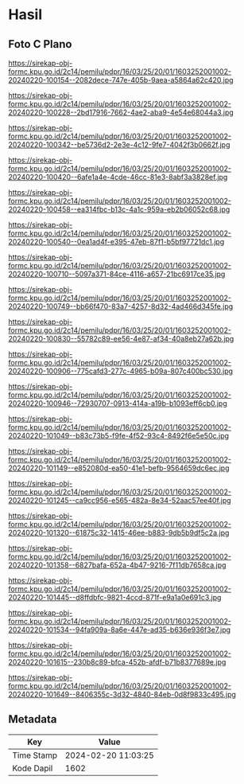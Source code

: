 # Hasil

## Foto C Plano

https://sirekap-obj-formc.kpu.go.id/2c14/pemilu/pdpr/16/03/25/20/01/1603252001002-20240220-100154--2082dece-747e-405b-9aea-a5864a62c420.jpg

https://sirekap-obj-formc.kpu.go.id/2c14/pemilu/pdpr/16/03/25/20/01/1603252001002-20240220-100228--2bd17916-7662-4ae2-aba9-4e54e68044a3.jpg

https://sirekap-obj-formc.kpu.go.id/2c14/pemilu/pdpr/16/03/25/20/01/1603252001002-20240220-100342--be5736d2-2e3e-4c12-9fe7-4042f3b0662f.jpg

https://sirekap-obj-formc.kpu.go.id/2c14/pemilu/pdpr/16/03/25/20/01/1603252001002-20240220-100420--6afe1a4e-4cde-46cc-81e3-8abf3a3828ef.jpg

https://sirekap-obj-formc.kpu.go.id/2c14/pemilu/pdpr/16/03/25/20/01/1603252001002-20240220-100458--ea314fbc-b13c-4a1c-959a-eb2b06052c68.jpg

https://sirekap-obj-formc.kpu.go.id/2c14/pemilu/pdpr/16/03/25/20/01/1603252001002-20240220-100540--0ea1ad4f-e395-47eb-87f1-b5bf97721dc1.jpg

https://sirekap-obj-formc.kpu.go.id/2c14/pemilu/pdpr/16/03/25/20/01/1603252001002-20240220-100710--5097a371-84ce-4116-a657-21bc6917ce35.jpg

https://sirekap-obj-formc.kpu.go.id/2c14/pemilu/pdpr/16/03/25/20/01/1603252001002-20240220-100749--bb66f470-83a7-4257-8d32-4ad466d345fe.jpg

https://sirekap-obj-formc.kpu.go.id/2c14/pemilu/pdpr/16/03/25/20/01/1603252001002-20240220-100830--55782c89-ee56-4e87-af34-40a8eb27a62b.jpg

https://sirekap-obj-formc.kpu.go.id/2c14/pemilu/pdpr/16/03/25/20/01/1603252001002-20240220-100906--775cafd3-277c-4965-b09a-807c400bc530.jpg

https://sirekap-obj-formc.kpu.go.id/2c14/pemilu/pdpr/16/03/25/20/01/1603252001002-20240220-100946--72930707-0913-414a-a19b-b1093eff6cb0.jpg

https://sirekap-obj-formc.kpu.go.id/2c14/pemilu/pdpr/16/03/25/20/01/1603252001002-20240220-101049--b83c73b5-f9fe-4f52-93c4-8492f6e5e50c.jpg

https://sirekap-obj-formc.kpu.go.id/2c14/pemilu/pdpr/16/03/25/20/01/1603252001002-20240220-101149--e852080d-ea50-41e1-befb-9564659dc6ec.jpg

https://sirekap-obj-formc.kpu.go.id/2c14/pemilu/pdpr/16/03/25/20/01/1603252001002-20240220-101245--ca9cc956-e565-482a-8e34-52aac57ee40f.jpg

https://sirekap-obj-formc.kpu.go.id/2c14/pemilu/pdpr/16/03/25/20/01/1603252001002-20240220-101320--61875c32-1415-46ee-b883-9db5b9df5c2a.jpg

https://sirekap-obj-formc.kpu.go.id/2c14/pemilu/pdpr/16/03/25/20/01/1603252001002-20240220-101358--6827bafa-652a-4b47-9216-7f11db7658ca.jpg

https://sirekap-obj-formc.kpu.go.id/2c14/pemilu/pdpr/16/03/25/20/01/1603252001002-20240220-101445--d8ffdbfc-9821-4ccd-871f-e9a1a0e691c3.jpg

https://sirekap-obj-formc.kpu.go.id/2c14/pemilu/pdpr/16/03/25/20/01/1603252001002-20240220-101534--94fa909a-8a6e-447e-ad35-b636e936f3e7.jpg

https://sirekap-obj-formc.kpu.go.id/2c14/pemilu/pdpr/16/03/25/20/01/1603252001002-20240220-101615--230b8c89-bfca-452b-afdf-b71b8377689e.jpg

https://sirekap-obj-formc.kpu.go.id/2c14/pemilu/pdpr/16/03/25/20/01/1603252001002-20240220-101649--8406355c-3d32-4840-84eb-0d8f9833c495.jpg


## Metadata

| Key        | Value               |
| ---------- | ------------------- |
| Time Stamp | 2024-02-20 11:03:25 |
| Kode Dapil | 1602                |



